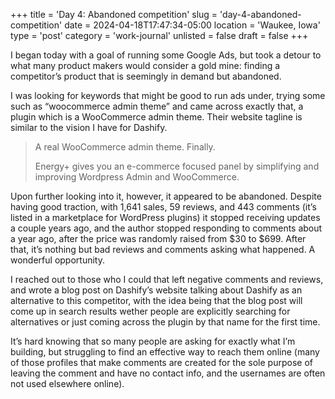 +++
title = 'Day 4: Abandoned competition'
slug = 'day-4-abandoned-competition'
date = 2024-04-18T17:47:34-05:00
location = 'Waukee, Iowa'
type = 'post'
category = 'work-journal'
unlisted = false
draft = false
+++

I began today with a goal of running some Google Ads, but took a detour to what many product makers would consider a gold mine: finding a competitor’s product that is seemingly in demand but abandoned.

I was looking for keywords that might be good to run ads under, trying some such as “woocommerce admin theme” and came across exactly that, a plugin which is a WooCommerce admin theme. Their website tagline is similar to the vision I have for Dashify.

> A real WooCommerce admin theme. Finally.
>
> Energy+ gives you an e-commerce focused panel by simplifying and improving Wordpress Admin and WooCommerce.

Upon further looking into it, however, it appeared to be abandoned. Despite having good traction, with 1,641 sales, 59 reviews, and 443 comments (it’s listed in a marketplace for WordPress plugins) it stopped receiving updates a couple years ago, and the author stopped responding to comments about a year ago, after the price was randomly raised from $30 to $699. After that, it’s nothing but bad reviews and comments asking what happened. A wonderful opportunity.

I reached out to those who I could that left negative comments and reviews, and wrote a blog post on Dashify’s website talking about Dashify as an alternative to this competitor, with the idea being that the blog post will come up in search results wether people are explicitly searching for alternatives or just coming across the plugin by that name for the first time.

It’s hard knowing that so many people are asking for exactly what I’m building, but struggling to find an effective way to reach them online (many of those profiles that make comments are created for the sole purpose of leaving the comment and have no contact info, and the usernames are often not used elsewhere online).
